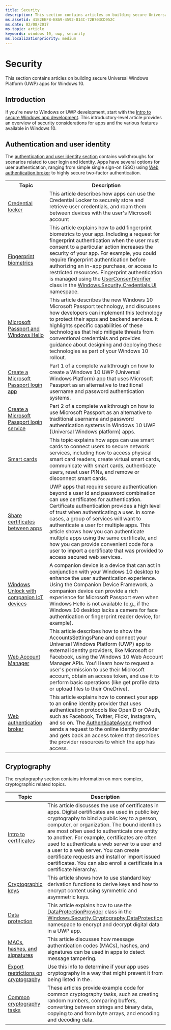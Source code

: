 ```yaml
---
title: Security
description: This section contains articles on building secure Universal Windows Platform (UWP) apps for Windows 10.
ms.assetid: 41E2EEFB-E8A9-4592-814C-72B703CD952C
ms.date: 02/08/2017
ms.topic: article
keywords: windows 10, uwp, security
ms.localizationpriority: medium
---
```

# Security



This section contains articles on building secure Universal Windows Platform (UWP) apps for Windows 10.

## Introduction 

If you're new to Windows or UWP development, start with the [Intro to secure Windows app development](intro-to-secure-windows-app-development.md). This introductory-level article provides an overview of security considerations for apps and the various features available in Windows 10.

## Authentication and user identity

The [authentication and user identity section](authentication-and-user-identity.md) contains walkthroughs for scenarios related to user login and identity. Apps have several options for user authentication, ranging from simple single sign-on (SSO) using [Web authentication broker](web-authentication-broker.md) to highly secure two-factor authentication.

<table>
<tr><th>Topic</th><th>Description</th></tr>
<tr><td><a href="credential-locker.md">Credential locker</a></td><td>This article describes how apps can use the Credential Locker to securely store and retrieve user credentials, and roam them between devices with the user's Microsoft account</td></tr>

<tr><td><a href="fingerprint-biometrics.md">Fingerprint biometrics</a> </td><td>This article explains how to add fingerprint biometrics to your app. Including a request for fingerprint authentication when the user must consent to a particular action increases the security of your app. For example, you could require fingerprint authentication before authorizing an in-app purchase, or access to restricted resources. Fingerprint authentication is managed using the <a href="https://msdn.microsoft.com/library/windows/apps/dn279134">UserConsentVerifier</a> class in the <a href="https://msdn.microsoft.com/library/windows/apps/hh701356">Windows.Security.Credentials.UI</a> namespace.</td></tr>
<tr><td><a href="microsoft-passport.md">Microsoft Passport and Windows Hello</a></td><td>This article describes the new Windows 10 Microsoft Passport technology, and discusses how developers can implement this technology to protect their apps and backend services. It highlights specific capabilities of these technologies that help mitigate threats from conventional credentials and provides guidance about designing and deploying these technologies as part of your Windows 10 rollout. </td></tr>
<tr><td><a href="microsoft-passport-login.md">Create a Microsoft Passport login app</a></td><td>Part 1 of a complete walkthrough on how to create a Windows 10 UWP (Universal Windows Platform) app that uses Microsoft Passport as an alternative to traditional username and password authentication systems.</td></tr>
<tr><td><a href="microsoft-passport-login-auth-service.md">Create a Microsoft Passport login service</a></td><td>Part 2 of a complete walkthrough on how to use Microsoft Passport as an alternative to traditional username and password authentication systems in Windows 10 UWP (Universal Windows platform) apps.</td></tr>
<tr><td><a href="smart-cards.md">Smart cards</a></td><td>This topic explains how apps can use smart cards to connect users to secure network services, including how to access physical smart card readers, create virtual smart cards, communicate with smart cards, authenticate users, reset user PINs, and remove or disconnect smart cards.</td></tr>
<tr><td><a href="share-certificates.md">Share certificates between apps</a></td><td>UWP apps that require secure authentication beyond a user Id and password combination can use certificates for authentication. Certificate authentication provides a high level of trust when authenticating a user. In some cases, a group of services will want to authenticate a user for multiple apps. This article shows how you can authenticate multiple apps using the same certificate, and how you can provide convenient code for a user to import a certificate that was provided to access secured web services.</td></tr>
<tr><td><a href="companion-device-unlock.md">Windows Unlock with companion IoT devices</a></td><td>A companion device is a device that can act in conjunction with your Windows 10 desktop to enhance the user authentication experience. Using the Companion Device Framework, a companion device can provide a rich experience for Microsoft Passport even when Windows Hello is not available (e.g., if the Windows 10 desktop lacks a camera for face authentication or fingerprint reader device, for example).</td></tr>
<tr><td><a href="web-account-manager.md">Web Account Manager</a></td><td>This article describes how to show the AccountsSettingsPane and connect your Universal Windows Platform (UWP) app to external identity providers, like Microsoft or Facebook, using the Windows 10 Web Account Manager APIs. You'll learn how to request a user's permission to use their Microsoft account, obtain an access token, and use it to perform basic operations (like get profile data or upload files to their OneDrive). </td></tr>
<tr><td><a href="web-authentication-broker.md">Web authentication broker</a></td><td>This article explains how to connect your app to an online identity provider that uses authentication protocols like OpenID or OAuth, such as Facebook, Twitter, Flickr, Instagram, and so on. The <a href="https://msdn.microsoft.com/library/windows/apps/br212066">AuthenticateAsync</a> method sends a request to the online identity provider and gets back an access token that describes the provider resources to which the app has access.</td></tr>
</table>

## Cryptography 

The cryptography section contains information on more complex, cryptographic related topics. 

| Topic                                                                         | Description                                                                                                                                                                                                                                                                                                                                                                                                                                                                                                            |
|-------------------------------------------------------------------------------|------------------------------------------------------------------------------------------------------------------------------------------------------------------------------------------------------------------------------------------------------------------------------------------------------------------------------------------------------------------------------------------------------------------------------------------------------------------------------------------------------------------------|
| [Intro to certificates](certificates.md)                                      | This article discusses the use of certificates in apps. Digital certificates are used in public key cryptography to bind a public key to a person, computer, or organization. The bound identities are most often used to authenticate one entity to another. For example, certificates are often used to authenticate a web server to a user and a user to a web server. You can create certificate requests and install or import issued certificates. You can also enroll a certificate in a certificate hierarchy. |
| [Cryptographic keys](cryptographic-keys.md)                                   | This article shows how to use standard key derivation functions to derive keys and how to encrypt content using symmetric and asymmetric keys.                                                                                                                                                                                                                                                                                                                                                                         |
| [Data protection](data-protection.md)                                         | This article explains how to use the [DataProtectionProvider](https://msdn.microsoft.com/library/windows/apps/br241559) class in the [Windows.Security.Cryptography.DataProtection](https://msdn.microsoft.com/library/windows/apps/br241585) namespace to encrypt and decrypt digital data in a UWP app.                                                                                                                                                                                                              |
| [MACs, hashes, and signatures](macs-hashes-and-signatures.md)               | This article discusses how message authentication codes (MACs), hashes, and signatures can be used in apps to detect message tampering.                                                                                                                                                                                                                                                                                                                                                                                |
| [Export restrictions on cryptography](export-restrictions-on-cryptography.md) | Use this info to determine if your app uses cryptography in a way that might prevent it from being listed in the .                                                                                                                                                                                                                                                                                                                                                                                                     |
| [Common cryptography tasks](common-cryptography-tasks.md)                     | These articles provide example code for common cryptography tasks, such as creating random numbers, comparing buffers, converting between strings and binary data, copying to and from byte arrays, and encoding and decoding data.                                                                                                                                                                                                                                                                                    |
